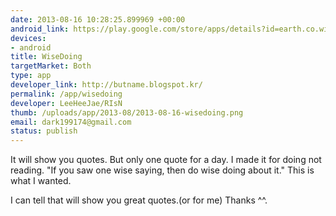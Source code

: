 ```yaml
--- 
date: 2013-08-16 10:28:25.899969 +00:00
android_link: https://play.google.com/store/apps/details?id=earth.co.wisedoing&hl
devices: 
- android
title: WiseDoing
targetMarket: Both
type: app
developer_link: http://butname.blogspot.kr/
permalink: /app/wisedoing
developer: LeeHeeJae/RIsN
thumb: /uploads/app/2013-08/2013-08-16-wisedoing.png
email: dark199174@gmail.com
status: publish
---
```


It will show you quotes.
But only one quote for a day.
I made it for doing not reading.
"If you saw one wise saying, then do wise doing about it."
This is what I wanted.

I can tell that will show you great quotes.(or for me)
Thanks ^^.
